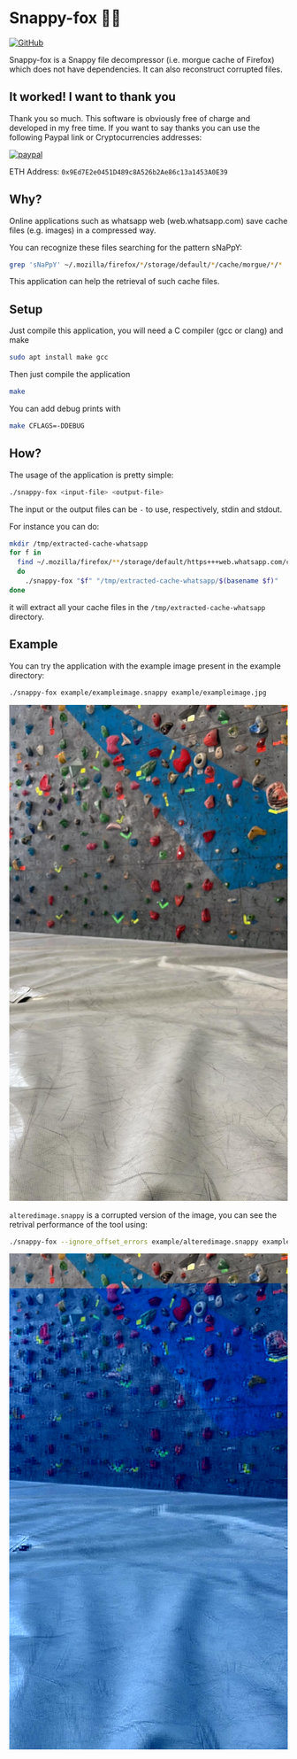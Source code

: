 # Snappy-fox 🦀🦊

<a href="https://github.com/berdav/snappy-fox/blob/master/LICENSE">
<img alt="GitHub" src="https://img.shields.io/github/license/berdav/snappy-fox.svg?color=blue">
</a>

Snappy-fox is a Snappy file decompressor (i.e. morgue cache of Firefox)
which does not have dependencies. It can also reconstruct corrupted
files.


## It worked! I want to thank you
Thank you so much. This software is obviously free of charge and developed in my free time.
If you want to say thanks you can use the following Paypal link or Cryptocurrencies addresses:

[
  ![paypal](https://github.com/Ximi1970/Donate/blob/master/paypal_btn_donateCC_LG_1.gif)
](https://www.paypal.com/donate/?business=3D84NRYJNR4TQ&no_recurring=0&item_name=Thank+you+for+using+my+software%21&currency_code=EUR)

ETH Address: `0x9Ed7E2e0451D489c8A526b2Ae86c13a1453A0E39`

## Why?
Online applications such as whatsapp web (web.whatsapp.com) save cache
files (e.g. images) in a compressed way.

You can recognize these files searching for the pattern sNaPpY:
```bash
grep 'sNaPpY' ~/.mozilla/firefox/*/storage/default/*/cache/morgue/*/*
```

This application can help the retrieval of such cache files.

## Setup
Just compile this application, you will need a C compiler
(gcc or clang) and make
```bash
sudo apt install make gcc
```

Then just compile the application
```bash
make
```

You can add debug prints with
```bash
make CFLAGS=-DDEBUG
```

## How?

The usage of the application is pretty simple:
```bash
./snappy-fox <input-file> <output-file>
```
The input or the output files can be `-` to use, respectively, stdin and
stdout.

For instance you can do:
```bash
mkdir /tmp/extracted-cache-whatsapp
for f in
  find ~/.mozilla/firefox/**/storage/default/https+++web.whatsapp.com/cache/ -name '*.final';
  do
    ./snappy-fox "$f" "/tmp/extracted-cache-whatsapp/$(basename $f)"
done
```

it will extract all your cache files in the
`/tmp/extracted-cache-whatsapp` directory.

## Example

You can try the application with the example image present in the
example directory:
```bash
./snappy-fox example/exampleimage.snappy example/exampleimage.jpg
```

![example image](https://github.com/berdav/snappy-fox/blob/master/example/exampleimage.jpg?raw=true)

`alteredimage.snappy` is a corrupted version of the image, you can see
the retrival performance of the tool using:
```bash
./snappy-fox --ignore_offset_errors example/alteredimage.snappy example/alteredimage.jpg
```

![altered image](https://github.com/berdav/snappy-fox/blob/master/example/alteredimage.jpg?raw=true)

